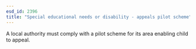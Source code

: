 ```yaml
---
esd_id: 2396
title: "Special educational needs or disability - appeals pilot scheme"
---
```


A local authority must comply with a pilot scheme for its area enabling child to appeal.

